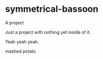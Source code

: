 # symmetrical-bassoon
A project

Just a project with nothing yet inside of it.

Yeah yeah yeah.

mashed potato
